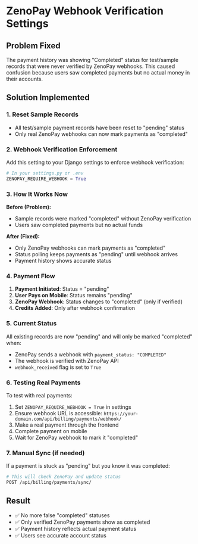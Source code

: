# ZenoPay Webhook Verification Settings

## Problem Fixed
The payment history was showing "Completed" status for test/sample records that were never verified by ZenoPay webhooks. This caused confusion because users saw completed payments but no actual money in their accounts.

## Solution Implemented

### 1. Reset Sample Records
- All test/sample payment records have been reset to "pending" status
- Only real ZenoPay webhooks can now mark payments as "completed"

### 2. Webhook Verification Enforcement
Add this setting to your Django settings to enforce webhook verification:

```python
# In your settings.py or .env
ZENOPAY_REQUIRE_WEBHOOK = True
```

### 3. How It Works Now

**Before (Problem):**
- Sample records were marked "completed" without ZenoPay verification
- Users saw completed payments but no actual funds

**After (Fixed):**
- Only ZenoPay webhooks can mark payments as "completed"
- Status polling keeps payments as "pending" until webhook arrives
- Payment history shows accurate status

### 4. Payment Flow

1. **Payment Initiated**: Status = "pending"
2. **User Pays on Mobile**: Status remains "pending"
3. **ZenoPay Webhook**: Status changes to "completed" (only if verified)
4. **Credits Added**: Only after webhook confirmation

### 5. Current Status
All existing records are now "pending" and will only be marked "completed" when:
- ZenoPay sends a webhook with `payment_status: "COMPLETED"`
- The webhook is verified with ZenoPay API
- `webhook_received` flag is set to `True`

### 6. Testing Real Payments
To test with real payments:
1. Set `ZENOPAY_REQUIRE_WEBHOOK = True` in settings
2. Ensure webhook URL is accessible: `https://your-domain.com/api/billing/payments/webhook/`
3. Make a real payment through the frontend
4. Complete payment on mobile
5. Wait for ZenoPay webhook to mark it "completed"

### 7. Manual Sync (if needed)
If a payment is stuck as "pending" but you know it was completed:
```bash
# This will check ZenoPay and update status
POST /api/billing/payments/sync/
```

## Result
- ✅ No more false "completed" statuses
- ✅ Only verified ZenoPay payments show as completed
- ✅ Payment history reflects actual payment status
- ✅ Users see accurate account status

